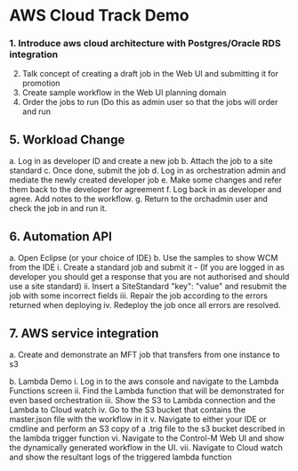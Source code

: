 # AWS Cloud Track Demo

### 1.	Introduce aws cloud architecture with Postgres/Oracle RDS integration
2.	Talk concept of creating a draft job in the Web UI and submitting it for promotion
3.	Create sample workflow in the Web UI planning domain
4.	Order the jobs to run (Do this as admin user so that the jobs will order and run
 
## 5.	Workload Change
a.	Log in as developer ID and create a new job
b.	Attach the job to a site standard
c.	Once done, submit the job
d.	Log in as orchestration admin and mediate the newly created developer job
e.	Make some changes and refer them back to the developer for agreement
f.	Log back in as developer and agree.  Add notes to the workflow.
g.	Return to the orchadmin user and check the job in and run it.
 
## 6.	Automation API
a.	Open Eclipse (or your choice of IDE)
b.	Use the samples to show WCM from the IDE
i.	Create a standard job and submit it - (If you are logged in as developer you should get a response that you are not authorised and should use a site standard)
ii.	Insert a SiteStandard "key": "value" and resubmit the job with some incorrect fields
iii.	Repair the job according to the errors returned when deploying
iv.	Redeploy the job once all errors are resolved.
 
## 7.	AWS service integration
a.	Create and demonstrate an MFT job that transfers from one instance to s3
 
b.	Lambda Demo
i.	Log in to the aws console and navigate to the Lambda Functions screen
ii.	Find the Lambda function that will be demonstrated for even based orchestration
iii.	Show the S3 to Lambda connection and the Lambda to Cloud watch
iv.	Go to the S3 bucket that contains the master.json file with the workflow in it
v.	Navigate to either your IDE or cmdline and perform an S3 copy of a .trig file to the s3 bucket described in the lambda trigger function
vi.	Navigate to the Control-M Web UI and show the dynamically generated workflow in the UI.
vii.	Navigate to Cloud watch and show the resultant logs of the triggered lambda function

